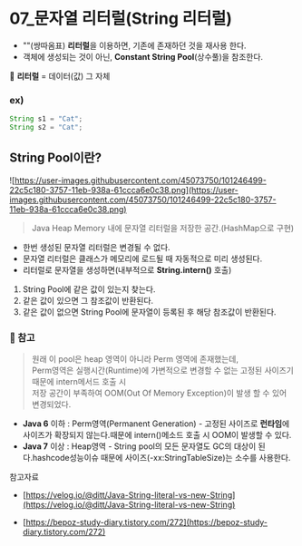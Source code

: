# 07_문자열 리터럴(String 리터럴)
- ""(쌍따옴표) **리터럴**을 이용하면, 기존에 존재하던 것을 재사용 한다.
- 객체에 생성되는 것이 아닌, **Constant String Pool**(상수풀)을 참조한다.


💢 **리터럴** = 데이터(값) 그 자체


### ex)

```java
String s1 = "Cat";
String s2 = "Cat";
```

## String Pool이란?

![https://user-images.githubusercontent.com/45073750/101246499-22c5c180-3757-11eb-938a-61ccca6e0c38.png](https://user-images.githubusercontent.com/45073750/101246499-22c5c180-3757-11eb-938a-61ccca6e0c38.png)

> Java Heap Memory 내에 문자열 리터럴을 저장한 공간.(HashMap으로 구현)
> 
- 한번 생성된 문자열 리터럴은 변경될 수 없다.
- 문자열 리터럴은 클래스가 메모리에 로드될 때 자동적으로 미리 생성된다.
- 리터럴로 문자열을 생성하면(내부적으로 **String.intern()** 호출)
1. String Pool에 같은 값이 있는지 찾는다.
2. 같은 값이 있으면 그 참조값이 반환된다.
3. 같은 값이 없으면 String Pool에 문자열이 등록된 후 해당 참조값이 반환된다.

### 💢 참고

> 원래 이 pool은 heap 영역이 아니라 Perm 영역에 존재했는데,  
> Perm영역은 실행시간(Runtime)에 가변적으로 변경할 수 없는 고정된 사이즈기 때문에 intern메서드 호출 시  
> 저장 공간이 부족하여 OOM(Out Of Memory Exception)이 발생 할 수 있어 변경되었다.
> 

- **Java 6** 이하 : Perm영역(Permanent Generation) - 고정된 사이즈로 **런타임**에 사이즈가 확장되지 않는다.때문에 intern()메소드 호출 시 OOM이 발생할 수 있다.
- **Java 7** 이상 : Heap영역 - String pool의 모든 문자열도 GC의 대상이 된다.hashcode성능이슈 때문에 사이즈(-xx:StringTableSize)는 소수를 사용한다.

참고자료

 - [https://velog.io/@ditt/Java-String-literal-vs-new-String](https://velog.io/@ditt/Java-String-literal-vs-new-String)

 - [https://bepoz-study-diary.tistory.com/272](https://bepoz-study-diary.tistory.com/272)
